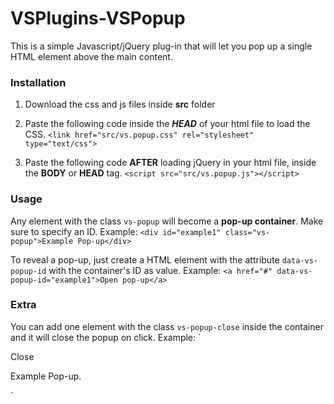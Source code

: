 # VSPlugins-VSPopup

This is a simple Javascript/jQuery plug-in that will let you pop up a single HTML element above the main content.

### Installation ###

1. Download the css and js files inside **src** folder

2. Paste the following code inside the ***HEAD*** of your html file to load the CSS.
`<link href="src/vs.popup.css" rel="stylesheet" type="text/css">`

3. Paste the following code **AFTER** loading jQuery in your html file, inside the **BODY** or **HEAD** tag.
`<script src="src/vs.popup.js"></script>`

### Usage ###

Any element with the class `vs-popup` will become a **pop-up container**. Make sure to specify an ID.
Example: `<div id="example1" class="vs-popup">Example Pop-up</div>`

To reveal a pop-up, just create a HTML element with the attribute `data-vs-popup-id` with the container's ID as value.
Example: `<a href="#" data-vs-popup-id="example1">Open pop-up</a>`

### Extra ###

You can add one element with the class `vs-popup-close` inside the container and it will close the popup on click.
Example:
`<div id="example1" class="vs-popup">
  <div class="vs-popup-close">Close</div>
  <p>
    Example Pop-up.
  </p>
</div>`
